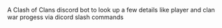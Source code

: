A Clash of Clans discord bot to look up a few details like player and clan war progess via dicord slash commands